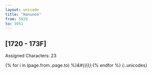```yaml
---
layout: unicode
title: "Hanunoo"
from: 5920
to: 5951
---
```


## 	[1720 - 173F]

Assigned Characters: 23

{% for i in (page.from..page.to) %}<i>&#{{i}};</i>{% endfor %}
{:.unicodes}
